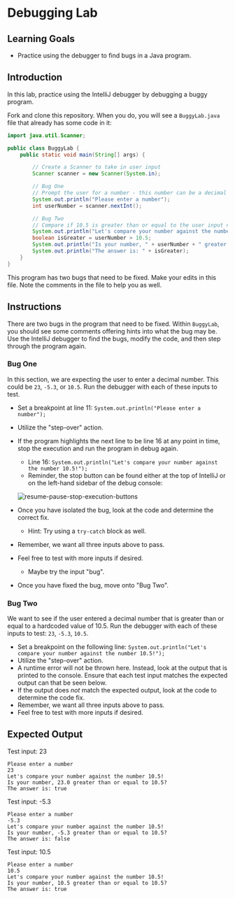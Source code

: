 # Debugging Lab

## Learning Goals

- Practice using the debugger to find bugs in a Java program.

## Introduction

In this lab, practice using the IntelliJ debugger by debugging a buggy program.

Fork and clone this repository. When you do, you will see a `BuggyLab.java` file
that already has some code in it:

```java
import java.util.Scanner;

public class BuggyLab {
    public static void main(String[] args) {

        // Create a Scanner to take in user input
        Scanner scanner = new Scanner(System.in);

        // Bug One
        // Prompt the user for a number - this number can be a decimal number
        System.out.println("Please enter a number");
        int userNumber = scanner.nextInt();

        // Bug Two
        // Compare if 10.5 is greater than or equal to the user input number
        System.out.println("Let's compare your number against the number 10.5!");
        boolean isGreater = userNumber > 10.5;
        System.out.println("Is your number, " + userNumber + " greater than or equal to 10.5?");
        System.out.println("The answer is: " + isGreater);
    }
}
```

This program has two bugs that need to be fixed. Make your edits in this file.
Note the comments in the file to help you as well.

## Instructions

There are two bugs in the program that need to be fixed. Within `BuggyLab`, you
should see some comments offering hints into what the bug may be. Use the
IntelliJ debugger to find the bugs, modify the code, and then step through the
program again.

### Bug One

In this section, we are expecting the user to enter a decimal number. This could
be `23`, `-5.3`, or `10.5`. Run the debugger with each of these inputs to test.

- Set a breakpoint at line 11: `System.out.println("Please enter a number");`
- Utilize the "step-over" action.
- If the program highlights the next line to be line 16 at any point in time,
  stop the execution and run the program in debug again.
  - Line 16:
    `System.out.println("Let's compare your number against the number 10.5!");`
  - Reminder, the stop button can be found either at the top of IntelliJ or on
    the left-hand sidebar of the debug console:

  ![resume-pause-stop-execution-buttons](https://curriculum-content.s3.amazonaws.com/java-mod-1/debugger/resume-pause-stop-program.PNG)

- Once you have isolated the bug, look at the code and determine the correct
  fix.
  - Hint: Try using a `try-catch` block as well.
- Remember, we want all three inputs above to pass.
- Feel free to test with more inputs if desired.
  - Maybe try the input "bug".
- Once you have fixed the bug, move onto "Bug Two".

### Bug Two

We want to see if the user entered a decimal number that is greater than or
equal to a hardcoded value of 10.5. Run the debugger with each of these inputs
to test: `23`, `-5.3`, `10.5`.

- Set a breakpoint on the following line:
  `System.out.println("Let's compare your number against the number 10.5!");`
- Utilize the "step-over" action.
- A runtime error will not be thrown here. Instead, look at the output that is
  printed to the console. Ensure that each test input matches the expected
  output can that be seen below.
- If the output does _not_ match the expected output, look at the code to
  determine the code fix.
- Remember, we want all three inputs above to pass.
- Feel free to test with more inputs if desired.

## Expected Output

Test input: 23

```text
Please enter a number
23
Let's compare your number against the number 10.5!
Is your number, 23.0 greater than or equal to 10.5?
The answer is: true
```

Test input: -5.3

```text
Please enter a number
-5.3
Let's compare your number against the number 10.5!
Is your number, -5.3 greater than or equal to 10.5?
The answer is: false
```

Test input: 10.5

```text
Please enter a number
10.5
Let's compare your number against the number 10.5!
Is your number, 10.5 greater than or equal to 10.5?
The answer is: true
```
